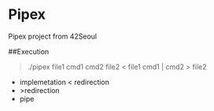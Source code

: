 # Pipex
Pipex project from 42Seoul

##Execution
> ./pipex file1 cmd1 cmd2  file2
> < file1 cmd1 | cmd2 > file2

- implemetation < redirection
- \>redirection
- pipe